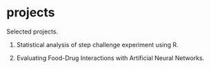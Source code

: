 # projects
Selected projects.

1. Statistical analysis of step challenge experiment using R.

2. Evaluating Food-Drug Interactions with Artificial Neural Networks.
